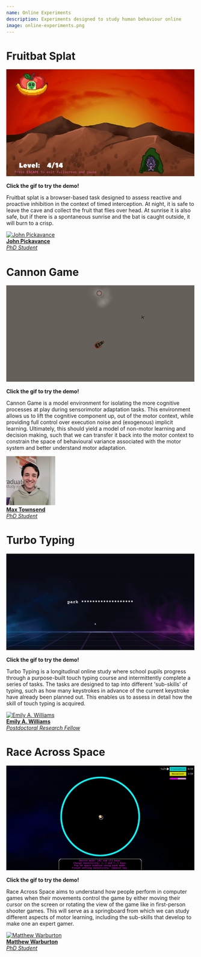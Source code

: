 ```yaml
---
name: Online Experiments
description: Experiments designed to study human behaviour online
image: online-experiments.png
---
```


# Fruitbat Splat

[![Fruitbat Splat](/static/files/fruity.gif "Fruitbat Splat")](https://www.fruitbatsplat.com/demo)

**Click the gif to try the demo!**

Fruitbat splat is a browser-based task designed to assess reactive and proactive inhibition in the context of timed interception. 
At night, it is safe to leave the cave and collect the fruit that flies over head. 
At sunrise it is also safe, but if there is a spontaneous sunrise and the bat is caught outside, it will burn to a crisp.

<a class="personbox" href="/people/john-pickavance/"> 
<img class="person" src="/static/people-images/jp.jpg" alt="John Pickavance"/> 
<br><strong>John Pickavance</strong><br><em>PhD Student</em>
</a>

<br>

# Cannon Game

[![Cannon Game](/static/files/shooty.gif "Cannon Game")](https://live.d3j79ry36dacsl.amplifyapp.com/)

**Click the gif to try the demo!**

Cannon Game is a model environment for isolating the more cognitive processes at play during sensorimotor adaptation tasks. 
This environment allows us to lift the cognitive component up, out of the motor context, while providing full control over execution noise and (exogenous) implicit learning. 
Ultimately, this should yield a model of non-motor learning and decision making, such that we can transfer it back into the motor context to constrain the space of behavioural variance associated with the motor system and better understand motor adaptation.

<a class="personbox" href="/people/max-townsend/"> 
<img class="person" src="/static/people-images/max.jpg" alt="Max Townsend"/> 
<br><strong>Max Townsend</strong><br><em>PhD Student</em>
</a>

<br>

# Turbo Typing

[![Turbo Typing](/static/files/typey2.gif "Turbo Typing")](https://typingdemo.d2aiys383xfv5b.amplifyapp.com/)

**Click the gif to try the demo!**

Turbo Typing is a longitudinal online study where school pupils progress through a purpose-built touch typing course and intermittently complete a series of tasks. 
The tasks are designed to tap into different 'sub-skills' of typing, such as how many keystrokes in advance of the current keystroke have already been planned out. 
This enables us to assess in detail how the skill of touch typing is acquired.

<a class="personbox" href="/people/emily-williams/"> 
<img class="person" src="/static/people-images/em.jpg" alt="Emily A. Williams" /> 
<br><strong>Emily A. Williams</strong><br><em>Postdoctoral Research Fellow </em>
</a>

<br>

# Race Across Space

[![Race Across Space](/static/files/racey.gif "Race Across Space")](https://demo.d1avb9lpkd1k4h.amplifyapp.com/)

**Click the gif to try the demo!**

Race Across Space aims to understand how people perform in computer games when their movements control the game by either moving their cursor on the screen or rotating the view of the game like in first-person shooter games.
This will serve as a springboard from which we can study different aspects of motor learning, including the sub-skills that develop to make one an expert gamer. 

<a class="personbox" href="/people/matthew-warburton/"> 
<img class="person" src="/static/people-images/matthew.jpg" alt="Matthew Warburton"/> 
<br><strong>Matthew Warburton</strong><br><em>PhD Student</em>
</a>
